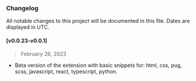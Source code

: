 ### Changelog

All notable changes to this project will be documented in this file. Dates are displayed in UTC.

#### [v0.0.23-v0.0.1]

> February 26, 2023

- Beta version of the extension with basic snippets for: html, css, pug, scss, javascript, react, typescript, python.
